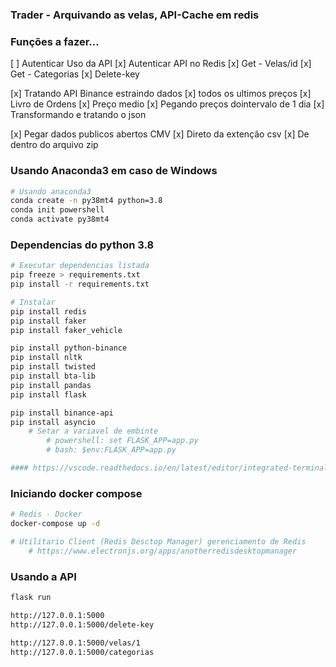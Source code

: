 ### Trader - Arquivando as velas, API-Cache em redis

### Funções a fazer...

[ ] Autenticar Uso da API
[x] Autenticar API no Redis
[x] Get - Velas/id
[x] Get - Categorias
[x] Delete-key

[x] Tratando API Binance estraindo dados
    [x] todos os ultimos preços
    [x] Livro de Ordens
    [x] Preço medio
    [x] Pegando preços dointervalo de 1 dia
    [x] Transformando e tratando o json

[x] Pegar dados publicos abertos CMV
    [x] Direto da extenção csv
    [x] De dentro do arquivo zip

### Usando Anaconda3 em caso de Windows
```zsh
# Usando anaconda3
conda create -n py38mt4 python=3.8
conda init powershell
conda activate py38mt4
```

### Dependencias do python 3.8
```zsh
# Executar dependencias listada
pip freeze > requirements.txt
pip install -r requirements.txt

# Instalar
pip install redis
pip install faker
pip install faker_vehicle

pip install python-binance
pip install nltk
pip install twisted
pip install bta-lib
pip install pandas
pip install flask

pip install binance-api
pip install asyncio
    # Setar a variavel de embinte
        # powershell: set FLASK_APP=app.py
        # bash: $env:FLASK_APP=app.py

#### https://vscode.readthedocs.io/en/latest/editor/integrated-terminal/
```

### Iniciando docker compose
```zsh
# Redis - Docker
docker-compose up -d

# Utilitario Client (Redis Desctop Manager) gerenciamento de Redis
    # https://www.electronjs.org/apps/anotherredisdesktopmanager
```


### Usando a API
```zsh
flask run

http://127.0.0.1:5000
http://127.0.0.1:5000/delete-key

http://127.0.0.1:5000/velas/1
http://127.0.0.1:5000/categorias
```